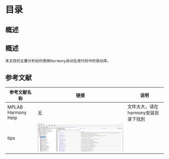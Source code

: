 
# 目录
## 概述
## 


## 概述
    本文目的主要分析如何使用Harmony自动生成代码中的驱动库。
    
## 参考文献
 | 参考文献名称 | 链接 | 说明 |
 | --- | ---- | ---- | 
 | MPLAB Harmony Help | 无 | 文件太大，请在harmony安装目录下找到 | 
 | tips | ![images](https://github.com/yuchengstudio/PIC32MZEF/blob/master/APP_note/pictures_DriverLib/Harmony_driver_lib_001.jpg) |  | 
 
